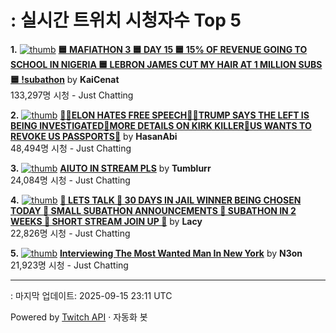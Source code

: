 # : 실시간 트위치 시청자수 Top 5

**1.** [![thumb](https://static-cdn.jtvnw.net/previews-ttv/live_user_kaicenat-320x180.jpg)](https://twitch.tv/KaiCenat)
**[🟦 MAFIATHON 3 🟦 DAY 15 🟦 15% OF REVENUE GOING TO SCHOOL IN NIGERIA 🟦 LEBRON JAMES CUT MY HAIR AT 1 MILLION SUBS 🟦 !subathon](https://twitch.tv/KaiCenat)** by **KaiCenat**<br>133,297명 시청  - Just Chatting

**2.** [![thumb](https://static-cdn.jtvnw.net/previews-ttv/live_user_hasanabi-320x180.jpg)](https://twitch.tv/HasanAbi)
**[🙅‍♂️ELON HATES FREE SPEECH🙅‍♂️TRUMP SAYS THE LEFT IS BEING INVESTIGATED🚨MORE DETAILS ON KIRK KILLER🚨US WANTS TO REVOKE US PASSPORTS🚨](https://twitch.tv/HasanAbi)** by **HasanAbi**<br>48,494명 시청  - Just Chatting

**3.** [![thumb](https://static-cdn.jtvnw.net/previews-ttv/live_user_tumblurr-320x180.jpg)](https://twitch.tv/Tumblurr)
**[AIUTO IN STREAM PLS](https://twitch.tv/Tumblurr)** by **Tumblurr**<br>24,084명 시청  - Just Chatting

**4.** [![thumb](https://static-cdn.jtvnw.net/previews-ttv/live_user_lacy-320x180.jpg)](https://twitch.tv/Lacy)
**[🔴 LETS TALK 🔴 30 DAYS IN JAIL WINNER BEING CHOSEN TODAY 🔴 SMALL SUBATHON ANNOUNCEMENTS 🔴 SUBATHON IN 2 WEEKS 🔴 SHORT STREAM JOIN UP 🔴](https://twitch.tv/Lacy)** by **Lacy**<br>22,826명 시청  - Just Chatting

**5.** [![thumb](https://static-cdn.jtvnw.net/previews-ttv/live_user_n3on-320x180.jpg)](https://twitch.tv/N3on)
**[Interviewing The Most Wanted Man In New York](https://twitch.tv/N3on)** by **N3on**<br>21,923명 시청  - Just Chatting


---
: 마지막 업데이트: 2025-09-15 23:11 UTC

Powered by [Twitch API](https://dev.twitch.tv/docs/api/reference) · 자동화 봇